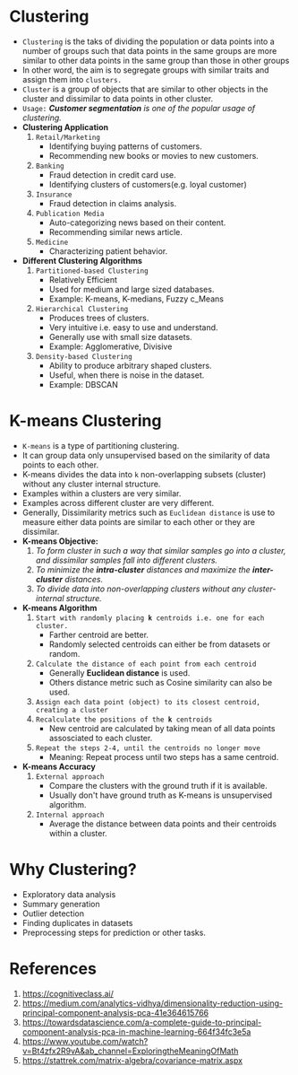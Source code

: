 <h1>Clustering</h1>
<ul>
    <li><code>Clustering</code> is the taks of dividing the population or data points into a number of groups such that data points in the same groups are more similar to other data points in the same group than those in other groups</li>
    <li>In other word, the aim is to segregate groups with similar traits and assign them into <code>clusters.</code></li>
    <li><code>Cluster</code> is a group of objects that are similar to other objects in the cluster and dissimilar to data points in other cluster.</li>
    <li><code>Usage:</code> <i><strong>Customer segmentation</strong> is one of the popular usage of clustering.</i></li>
    <li>
        <strong>Clustering Application</strong>
        <ol>
            <li>
                <code>Retail/Marketing</code>
                <ul>
                    <li>Identifying buying patterns of customers.</li>
                    <li>Recommending new books or movies to new customers.</li>
                </ul>
            </li>
            <li>
                <code>Banking</code>
                <ul>
                    <li>Fraud detection in credit card use.</li>
                    <li>Identifying clusters of customers(e.g. loyal customer)</li>
                </ul>
            </li>
            <li>
                <code>Insurance</code>
                <ul>
                    <li>Fraud detection in claims analysis.</li>
                </ul>
            </li>
            <li>
                <code>Publication Media</code>
                <ul>
                    <li>Auto-categorizing news based on their content.</li>
                    <li>Recommending similar news article.</li>
                </ul>
            </li>
            <li>
                <code>Medicine</code>
                <ul>
                    <li>Characterizing patient behavior.</li>
                </ul>
            </li>
        </ol>
    </li>
    <li>
        <strong>Different Clustering Algorithms</strong>
        <ol>
            <li>
                <code>Partitioned-based Clustering</code>
                <ul>
                    <li>Relatively Efficient</li>
                    <li>Used for medium and large sized databases.</li>
                    <li>Example: K-means, K-medians, Fuzzy c_Means</li>
                </ul>
            </li>
            <li>
                <code>Hierarchical Clustering</code>
                <ul>
                    <li>Produces trees of clusters.</li>
                    <li>Very intuitive i.e. easy to use and understand.</li>
                    <li>Generally use with small size datasets.</li>
                    <li>Example: Agglomerative, Divisive</li>
                </ul>
            </li>
            <li>
                <code>Density-based Clustering</code>
                <ul>
                    <li>Ability to produce arbitrary shaped clusters.</li>
                    <li>Useful, when there is noise in the dataset.</li>
                    <li>Example: DBSCAN</li>
                </ul>
            </li>
        </ol>
    </li>
</ul>

<h1>K-means Clustering</h1>
<ul>
    <li><code>K-means</code> is a type of partitioning clustering.</li>
    <li>It can group data only unsupervised based on the similarity of data points to each other.</li>
    <li>K-means divides the data into <code>k</code> non-overlapping subsets (cluster) without any cluster internal structure.</li>
    <li>Examples within a clusters are very similar.</li>
    <li>Examples across different cluster are very different.</li>
    <li>Generally, Dissimilarity metrics such as <code>Euclidean distance</code> is use to measure either data points are similar to each other or they are dissimilar.</li>
    <li>
        <strong>K-means Objective:</strong>
        <ol>
            <li><i>To form cluster in such a way that similar samples go into a cluster, and dissimilar samples fall into different clusters.</i></li>
            <li><i>To minimize the <strong>intra-cluster</strong> distances and maximize the <strong>inter-cluster</strong> distances.</i></li>
            <li><i>To divide data into non-overlapping clusters without any cluster-internal structure.</i></li>
        </ol>
    </li>
    <li>
        <strong>K-means Algorithm</strong>
        <ol>
            <li>
                <code>Start with randomly placing <strong>k</strong> centroids i.e. one for each cluster.</code>
                <ul>
                    <li>Farther centroid are better.</li>
                    <li>Randomly selected centroids can either be from datasets or random.</li>
                </ul>
            </li>
            <li>
                <code>Calculate the distance of each point from each centroid</code>
                <ul>
                    <li>Generally <strong>Euclidean distance</strong> is used.</li>
                    <li>Others distance metric such as Cosine similarity can also be used.</li>
                </ul>
            </li>
            <li>
                <code>Assign each data point (object) to its closest centroid, creating a cluster</code>
            </li>
            <li>
                <code>Recalculate the positions of the <strong>k</strong> centroids</code>
                <ul>
                    <li>New centroid are calculated by taking mean of all data points assosciated to each cluster.</li>
                </ul>
            </li>
            <li>
                <code>Repeat the steps 2-4, until the centroids no longer move</code>
                <ul>
                    <li>Meaning: Repeat process until two steps has a same centroid.</li>
                </ul>
            </li>
        </ol>
    </li>
    <li>
        <strong>K-means Accuracy</strong>
        <ol>
            <li>
                <code>External approach</code>
                <ul>
                    <li>Compare the clusters with the ground truth if it is available.</li>
                    <li>Usually don't have ground truth as K-means is unsupervised algorithm.</li>
                </ul>
            </li>
            <li>
                <code>Internal approach</code>
                <ul>
                    <li>Average the distance between data points and their centroids within a cluster.</li>
                </ul>
            </li>
        </ol>
    </li>
</ul>

<h1>Why Clustering?</h1>
<ul>
    <li>Exploratory data analysis</li>
    <li>Summary generation</li>
    <li>Outlier detection</li>
    <li>Finding duplicates in datasets</li>
    <li>Preprocessing steps for prediction or other tasks.</li>
</ul>

# References
1. https://cognitiveclass.ai/
2. https://medium.com/analytics-vidhya/dimensionality-reduction-using-principal-component-analysis-pca-41e364615766
3. https://towardsdatascience.com/a-complete-guide-to-principal-component-analysis-pca-in-machine-learning-664f34fc3e5a
4. https://www.youtube.com/watch?v=Bt4zfx2R9vA&ab_channel=ExploringtheMeaningOfMath
5. https://stattrek.com/matrix-algebra/covariance-matrix.aspx

